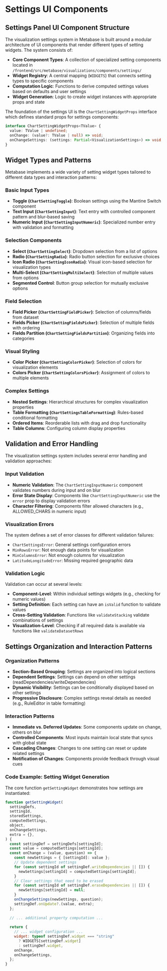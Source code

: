 # Settings UI Components

## Settings Panel UI Component Structure

The visualization settings system in Metabase is built around a modular architecture of UI components that render different types of setting widgets. The system consists of:

- **Core Component Types**: A collection of specialized setting components located in `/frontend/src/metabase/visualizations/components/settings/`
- **Widget Registry**: A central mapping (`WIDGETS`) that connects setting types to specific components
- **Computation Logic**: Functions to derive computed settings values based on defaults and user settings
- **Widget Generation**: Logic to create widget instances with appropriate props and state

The foundation of the settings UI is the `ChartSettingWidgetProps` interface which defines standard props for settings components:

```typescript
interface ChartSettingWidgetProps<TValue> {
  value: TValue | undefined;
  onChange: (value?: TValue | null) => void;
  onChangeSettings: (settings: Partial<VisualizationSettings>) => void;
}
```

## Widget Types and Patterns

Metabase implements a wide variety of setting widget types tailored to different data types and interaction patterns:

### Basic Input Types
- **Toggle (`ChartSettingToggle`)**: Boolean settings using the Mantine Switch component
- **Text Input (`ChartSettingInput`)**: Text entry with controlled component pattern and blur-based saving
- **Numeric Input (`ChartSettingInputNumeric`)**: Specialized number entry with validation and formatting

### Selection Components
- **Select (`ChartSettingSelect`)**: Dropdown selection from a list of options
- **Radio (`ChartSettingRadio`)**: Radio button selection for exclusive choices
- **Icon Radio (`ChartSettingIconRadio`)**: Visual icon-based selection for visualization types
- **Multi-Select (`ChartSettingMultiSelect`)**: Selection of multiple values from options
- **Segmented Control**: Button group selection for mutually exclusive options

### Field Selection
- **Field Picker (`ChartSettingFieldPicker`)**: Selection of columns/fields from dataset 
- **Fields Picker (`ChartSettingFieldsPicker`)**: Selection of multiple fields with ordering
- **Fields Partition (`ChartSettingFieldsPartition`)**: Organizing fields into categories

### Visual Styling
- **Color Picker (`ChartSettingColorPicker`)**: Selection of colors for visualization elements
- **Colors Picker (`ChartSettingColorsPicker`)**: Assignment of colors to multiple elements

### Complex Settings
- **Nested Settings**: Hierarchical structures for complex visualization properties
- **Table Formatting (`ChartSettingsTableFormatting`)**: Rules-based conditional formatting
- **Ordered Items**: Reorderable lists with drag and drop functionality
- **Table Columns**: Configuring column display properties

## Validation and Error Handling

The visualization settings system includes several error handling and validation approaches:

### Input Validation
- **Numeric Validation**: The `ChartSettingInputNumeric` component validates numbers during input and on blur
- **Error State Display**: Components like `ChartSettingInputNumeric` use the `error` prop to display validation errors
- **Character Filtering**: Components filter allowed characters (e.g., ALLOWED_CHARS in numeric input)

### Visualization Errors
The system defines a set of error classes for different validation failures:
- `ChartSettingsError`: General settings configuration errors
- `MinRowsError`: Not enough data points for visualization
- `MinColumnsError`: Not enough columns for visualization
- `LatitudeLongitudeError`: Missing required geographic data

### Validation Logic
Validation can occur at several levels:
- **Component-Level**: Within individual settings widgets (e.g., checking for numeric values)
- **Setting Definition**: Each setting can have an `isValid` function to validate values
- **Cross-Setting Validation**: Functions like `validateStacking` validate combinations of settings
- **Visualization-Level**: Checking if all required data is available via functions like `validateDatasetRows`

## Settings Organization and Interaction Patterns

### Organization Patterns
- **Section-Based Grouping**: Settings are organized into logical sections
- **Dependent Settings**: Settings can depend on other settings (readDependencies/writeDependencies)
- **Dynamic Visibility**: Settings can be conditionally displayed based on other settings
- **Progressive Disclosure**: Complex settings reveal details as needed (e.g., RuleEditor in table formatting)

### Interaction Patterns
- **Immediate vs. Deferred Updates**: Some components update on change, others on blur
- **Controlled Components**: Most inputs maintain local state that syncs with global state
- **Cascading Changes**: Changes to one setting can reset or update related settings
- **Notification of Changes**: Components provide feedback through visual cues

### Code Example: Setting Widget Generation

The core function `getSettingWidget` demonstrates how settings are instantiated:

```javascript
function getSettingWidget(
  settingDefs,
  settingId,
  storedSettings,
  computedSettings,
  object,
  onChangeSettings,
  extra = {},
) {
  const settingDef = settingDefs[settingId];
  const value = computedSettings[settingId];
  const onChange = (value, question) => {
    const newSettings = { [settingId]: value };
    // Update dependent settings
    for (const settingId of settingDef.writeDependencies || []) {
      newSettings[settingId] = computedSettings[settingId];
    }
    // Clear settings that need to be erased
    for (const settingId of settingDef.eraseDependencies || []) {
      newSettings[settingId] = null;
    }
    onChangeSettings(newSettings, question);
    settingDef.onUpdate?.(value, extra);
  };
  
  // ... additional property computation ...
  
  return {
    // ... widget configuration ...
    widget: typeof settingDef.widget === "string" 
      ? WIDGETS[settingDef.widget] 
      : settingDef.widget,
    onChange,
    onChangeSettings,
  };
}
```